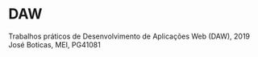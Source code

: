 # DAW
Trabalhos práticos de Desenvolvimento de Aplicações Web (DAW), 2019
José Boticas, MEI, PG41081